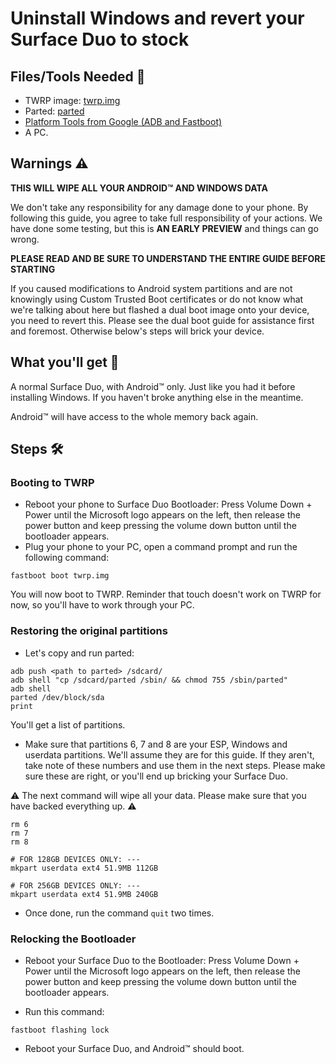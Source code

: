 # Uninstall Windows and revert your Surface Duo to stock

## Files/Tools Needed 📃
- TWRP image: [twrp.img](https://github.com/WOA-Project/SurfaceDuo-Guides/raw/main/InstallWindows/Files/twrp.img)
- Parted: [parted](https://github.com/WOA-Project/SurfaceDuo-Guides/raw/main/InstallWindows/Files/parted)
- [Platform Tools from Google (ADB and Fastboot)](https://developer.android.com/studio/releases/platform-tools)
- A PC.

## Warnings ⚠️

**THIS WILL WIPE ALL YOUR ANDROID™ AND WINDOWS DATA**

We don't take any responsibility for any damage done to your phone. By following this guide, you agree to take full responsibility of your actions.
We have done some testing, but this is **AN EARLY PREVIEW** and things can go wrong.

**PLEASE READ AND BE SURE TO UNDERSTAND THE ENTIRE GUIDE BEFORE STARTING**

If you caused modifications to Android system partitions and are not knowingly using Custom Trusted Boot certificates or do not know what we're talking about here but flashed a dual boot image onto your device, you need to revert this. Please see the dual boot guide for assistance first and foremost. Otherwise below's steps will brick your device.

## What you'll get 🛒

A normal Surface Duo, with Android™ only. Just like you had it before installing Windows. If you haven't broke anything else in the meantime.

Android™ will have access to the whole memory back again.

## Steps 🛠️

### Booting to TWRP

- Reboot your phone to Surface Duo Bootloader: Press Volume Down + Power until the Microsoft logo appears on the left, then release the power
  button and keep pressing the volume down button until the bootloader appears.
- Plug your phone to your PC, open a command prompt and run the following command:

```
fastboot boot twrp.img
```

You will now boot to TWRP. Reminder that touch doesn't work on TWRP for now, so you'll have to work through your PC.

### Restoring the original partitions

- Let's copy and run parted:

```
adb push <path to parted> /sdcard/
adb shell "cp /sdcard/parted /sbin/ && chmod 755 /sbin/parted"
adb shell
parted /dev/block/sda
print
```

You'll get a list of partitions.

- Make sure that partitions 6, 7 and 8 are your ESP, Windows and userdata partitions. We'll assume they are for this guide.
  If they aren't, take note of these numbers and use them in the next steps. Please make sure these are right, or you'll end up
  bricking your Surface Duo.

⚠️ The next command will wipe all your data. Please make sure that you have backed everything up. ⚠️

```
rm 6
rm 7
rm 8

# FOR 128GB DEVICES ONLY: ---
mkpart userdata ext4 51.9MB 112GB

# FOR 256GB DEVICES ONLY: ---
mkpart userdata ext4 51.9MB 240GB
```

- Once done, run the command `quit` two times.

### Relocking the Bootloader

- Reboot your Surface Duo to the Bootloader: Press Volume Down + Power until the Microsoft logo appears on the left, then release the power
  button and keep pressing the volume down button until the bootloader appears.

- Run this command:

```
fastboot flashing lock
```

- Reboot your Surface Duo, and Android™ should boot.
